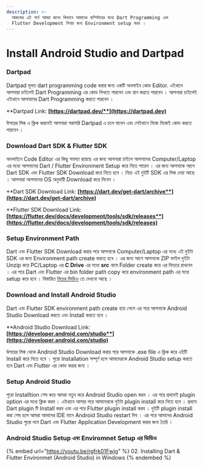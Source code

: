```yaml
---
description: >-
  আজকের এই পর্বে আমরা জানব কিভাবে আমাদের কম্পিটারের মধ্যে Dart Programming এবং
  Flutter Development শিখার জন্য Environment setup করব ।
---
```


# Install Android Studio and Dartpad

### Dartpad

Dartpad মূলত dart programming code করার জন্য একটি অনলাইন কোড Editor. এইখানে আপনারা চাইলেই Dart Programming এর কোড লিখতে পারবেন এবং রান করতে পারবেন । আপনারা চাইলেই এইখানে আপনাদের Dart Programming করতে পারবেন ।&#x20;

**Dartpad Link: **[**https://dartpad.dev/**](https://dartpad.dev)****

উপরের লিঙ্ক এ ক্লিক করলেই আপনারা সরাসরি Dartpad এ চলে যাবেন এবং সেইখানে নিজে নিজেই কোড করতে পারবেন ।

### Download Dart SDK & Flutter SDK

অনলাইনে Code Editor এর কিছু সমস্যা রয়েছে এর জন্য আপনারা চাইলে আপনাদের Computer/Laptop এর মধ্যে আপনাদের Dart / Flutter Environment Setup করে নিতে পারেন । এর জন্য আপনাকে আগে Dart SDK এবং Flutter SDK Download করে নিতে হবে । নিচে এই দুইটি SDK এর লিঙ্ক দেয়া আছে । আপনারা আপনাদের OS অনুযায়ী Download করে নিবেন ।

**Dart SDK Download Link: **[**https://dart.dev/get-dart/archive**](https://dart.dev/get-dart/archive)****

**Flutter SDK Download Link: **[**https://flutter.dev/docs/development/tools/sdk/releases**](https://flutter.dev/docs/development/tools/sdk/releases)****

### **Setup Environment Path**

Dart এবং Flutter SDK Download করার পরে আপনাকে Computer/Laptop এর মধ্যে এই দুইটা SDK এর জন্য  Environment path create করতে হবে । এর জন্য আগে আপনাকে ZIP ফাইল দুইটা Unzip করে PC/Laptop এর **C Drive** এর মধ্যে **src** নামে Folder create করে এর ভিতরে রাখবেন । এর পরে Dart এবং Flutter এর bin folder path copy করে environment path এর মধ্যে setup করে হবে । বিস্তারিত [নিচের ভিডিও](install-android-studio-and-dartpad.md#android-studio-setup-enviromnet-setup) তে দেখনো আছে ।

### Download and Install Android Studio

Dart এবং Flutter SDK environment path create হয়ে গেলে এর পরে আপনাকে Android Studio Download করতে এবং Install করতে হবে ।

**Android Studio Download Link: **[**https://developer.android.com/studio**](https://developer.android.com/studio)****

উপরের লিঙ্ক থেকে Android Studio Download করার পরে আপনাকে .exe file এ ক্লিক করে এইটি Install করে নিতে হবে । পুরো Installation সম্পূর্ণ হলে আমাদেরকে Android Studio setup করতে হবে Dart এবং Flutter এর কোড করার জন্য ।

### Setup Android Studio

পুরো Installtion শেষ করে আমরা নতুন করে Android Studio open করব । এর পরে প্রথমেই plugin option এর মধ্যে ক্লিক করব । এইখানে আসার পরে আমাদেরকে দুইটা plugin install করে নিতে হবে । প্রথমে Dart plugin টি Install করব এবং এর পরে Flutter plugin install করব । দুইটি plugin install করা শেষ হলে আমরা আমাদের IDE মানে Android Studio restart দিব । এর পরে আমাদের Android Studio পুরো দমে Dart এবং Flutter Application Development করার জন্য তৈরি ।

### Android Studio Setup এবং Enviromnet Setup এর ভিডিও

{% embed url="https://youtu.be/rgfrk01Fwjg" %}
02\. Installing Dart & Flutter Environmet (Android Studio) in Windows
{% endembed %}
